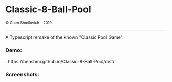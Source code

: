 # Classic-8-Ball-Pool
<small>© Chen Shmilovich - 2019.</small>
<hr>

A Typescript remake of the known "Classic Pool Game".  

<h3>Demo:</h3> . 
https://henshmi.github.io/Classic-8-Ball-Pool/dist/

<h3>Screenshots:</h3>
<img src="https://image.ibb.co/b9HT6x/screenshots.jpg" style="width: 10px;"></img>

